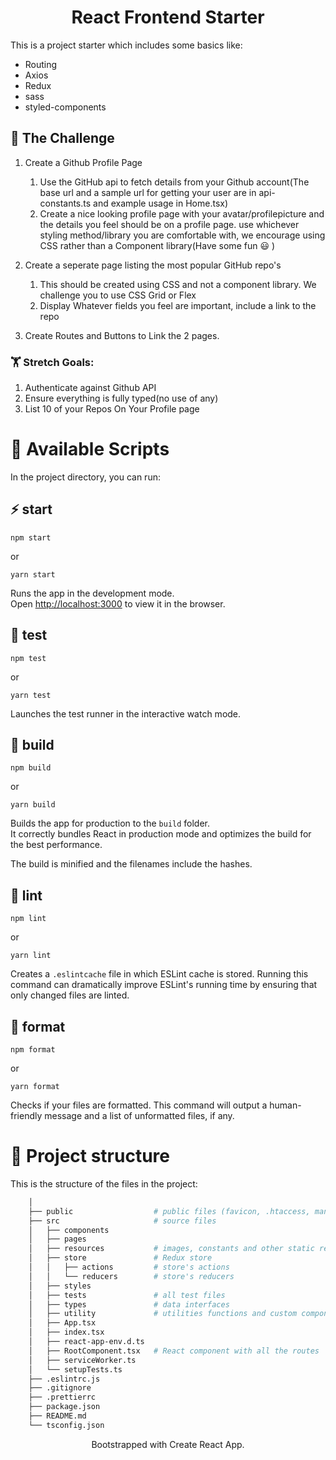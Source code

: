 <h1 align="center">React Frontend Starter</h1>

This is a project starter which includes some basics like:
- Routing
- Axios
- Redux
- sass
- styled-components

## 💪 The Challenge 
1. Create a Github Profile Page
   1. Use the GitHub api to fetch details from your Github account(The base url and a
      sample url for getting your user are in api-constants.ts and example 
      usage in Home.tsx) 
   2. Create a nice looking profile page with your avatar/profilepicture and 
      the details you feel should be on a profile page. use whichever 
      styling method/library you are comfortable with, we encourage using 
      CSS rather than a Component library(Have some fun 😃 )
2. Create a seperate page listing the most popular GitHub repo's
   1. This should be created using CSS and not a component library. We 
      challenge you to use CSS Grid or Flex 
   2. Display Whatever fields you feel are important, include a link to the repo
   
3. Create Routes and Buttons to Link the 2 pages.

### 🏋️ Stretch Goals:
1. Authenticate against Github API
2. Ensure everything is fully typed(no use of any)
3. List 10 of your Repos On Your Profile page

# 🚀 Available Scripts

In the project directory, you can run:

## ⚡️ start

```
npm start
```

or

```
yarn start
```

Runs the app in the development mode.\
Open [http://localhost:3000](http://localhost:3000) to view it in the browser.


## 🧪 test

```
npm test
```

or

```
yarn test
```

Launches the test runner in the interactive watch mode.


## 🦾 build

```
npm build
```

or

```
yarn build
```

Builds the app for production to the `build` folder.\
It correctly bundles React in production mode and optimizes the build for the best performance.

The build is minified and the filenames include the hashes.

## 🧶 lint

```
npm lint
```

or

```
yarn lint
```

Creates a `.eslintcache` file in which ESLint cache is stored. Running this command can dramatically improve ESLint's running time by ensuring that only changed files are linted.

## 🎯 format

```
npm format
```

or

```
yarn format
```

Checks if your files are formatted. This command will output a human-friendly message and a list of unformatted files, if any.


# 🧬 Project structure

This is the structure of the files in the project:

```sh
    │
    ├── public                  # public files (favicon, .htaccess, manifest, ...)
    ├── src                     # source files
    │   ├── components
    │   ├── pages
    │   ├── resources           # images, constants and other static resources
    │   ├── store               # Redux store
    │   │   ├── actions         # store's actions
    │   │   └── reducers        # store's reducers
    │   ├── styles
    │   ├── tests               # all test files
    │   ├── types               # data interfaces
    │   ├── utility             # utilities functions and custom components
    │   ├── App.tsx
    │   ├── index.tsx
    │   ├── react-app-env.d.ts
    │   ├── RootComponent.tsx   # React component with all the routes
    │   ├── serviceWorker.ts
    │   └── setupTests.ts
    ├── .eslintrc.js
    ├── .gitignore
    ├── .prettierrc
    ├── package.json
    ├── README.md
    └── tsconfig.json
```

<p align="center">Bootstrapped with Create React App.</p>
